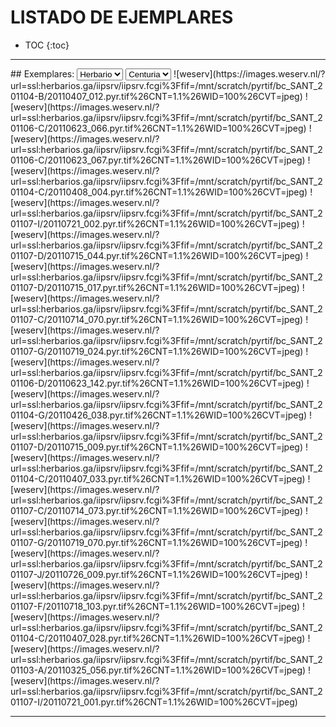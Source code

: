 # LISTADO DE EJEMPLARES
* TOC 
{:toc}

-----------


<div id='panel' style='background:yellow; border: 3px dashed grey; visibility: hidden; position: fixed; top:5px; background: white; width: 90%; height: 90%; top:5%; left:5%;'>
<span title="CLOSE" style="cursor:pointer;border:2px solid black;padding:3px;background:lightgrey;font-weight: bold;" onclick="document.getElementById('panel').style.visibility='hidden';">CLOSE</span><br>
<div id='visor' style='background:cyan;'>
<li>bla</li>
<li>bla</li>
<li>bla</li>
## probas
### proba A
- uno
- dos
### proba 2
1. uno
2. dos
</div>
</div>


<link rel="stylesheet" href="exsi.css">
## Exemplares:

<select>
<option selected>Herbario</option>
<option>ABH</option><option>SANT</option>
</select>
<select>
<option selected>Centuria</option>
<option>1</option><option>2</option>
</select>
<span class=exemplar id='1' c='1' h='ABH' onclick="ver();" title='1(1): Anarrhinum fruticosum Desf. subsp. fruticosum'>![weserv](https://images.weserv.nl/?url=ssl:herbarios.ga/iipsrv/iipsrv.fcgi%3Ffif=/mnt/scratch/pyrtif/bc_SANT_201104-B/20110407_012.pyr.tif%26CNT=1.1%26WID=100%26CVT=jpeg)</span> <span class=exemplar id='2' c='1' h='ABH' onclick="ver();" title='1(2): Filago fuscescens Pomel'>![weserv](https://images.weserv.nl/?url=ssl:herbarios.ga/iipsrv/iipsrv.fcgi%3Ffif=/mnt/scratch/pyrtif/bc_SANT_201106-C/20110623_066.pyr.tif%26CNT=1.1%26WID=100%26CVT=jpeg)</span> <span class=exemplar id='3' c='1' h='ABH' onclick="ver();" title='1(3): Filago mareotica Delile'>![weserv](https://images.weserv.nl/?url=ssl:herbarios.ga/iipsrv/iipsrv.fcgi%3Ffif=/mnt/scratch/pyrtif/bc_SANT_201106-C/20110623_067.pyr.tif%26CNT=1.1%26WID=100%26CVT=jpeg)</span> <span class=exemplar id='4' c='1' h='ABH' onclick="ver();" title='1(4): Aristida caerulescens Desf.'>![weserv](https://images.weserv.nl/?url=ssl:herbarios.ga/iipsrv/iipsrv.fcgi%3Ffif=/mnt/scratch/pyrtif/bc_SANT_201104-C/20110408_004.pyr.tif%26CNT=1.1%26WID=100%26CVT=jpeg)</span> <span class=exemplar id='5' c='1' h='ABH' onclick="ver();" title='1(5): Vella lucentina M.B. Crespo'>![weserv](https://images.weserv.nl/?url=ssl:herbarios.ga/iipsrv/iipsrv.fcgi%3Ffif=/mnt/scratch/pyrtif/bc_SANT_201107-I/20110721_002.pyr.tif%26CNT=1.1%26WID=100%26CVT=jpeg)</span> <span class=exemplar id='6' c='1' h='ABH' onclick="ver();" title='1(6): Matthiola lunata DC.'>![weserv](https://images.weserv.nl/?url=ssl:herbarios.ga/iipsrv/iipsrv.fcgi%3Ffif=/mnt/scratch/pyrtif/bc_SANT_201107-D/20110715_044.pyr.tif%26CNT=1.1%26WID=100%26CVT=jpeg)</span> <span class=exemplar id='7' c='1' h='h.Alejandre' onclick="ver();" title='1(7): Myricaria germanica (L.) Desv.'>![weserv](https://images.weserv.nl/?url=ssl:herbarios.ga/iipsrv/iipsrv.fcgi%3Ffif=/mnt/scratch/pyrtif/bc_SANT_201107-D/20110715_017.pyr.tif%26CNT=1.1%26WID=100%26CVT=jpeg)</span> <span class=exemplar id='8' c='1' h='h.Alejandre' onclick="ver();" title='1(8): Ononis rotundifolia L.'>![weserv](https://images.weserv.nl/?url=ssl:herbarios.ga/iipsrv/iipsrv.fcgi%3Ffif=/mnt/scratch/pyrtif/bc_SANT_201107-C/20110714_070.pyr.tif%26CNT=1.1%26WID=100%26CVT=jpeg)</span> <span class=exemplar id='9' c='1' h='h.Alejandre' onclick="ver();" title='1(9): Scirpus cespitosus L. subsp. germanicus (Palla) Brodd.'>![weserv](https://images.weserv.nl/?url=ssl:herbarios.ga/iipsrv/iipsrv.fcgi%3Ffif=/mnt/scratch/pyrtif/bc_SANT_201107-G/20110719_024.pyr.tif%26CNT=1.1%26WID=100%26CVT=jpeg)</span> <span class=exemplar id='10' c='1' h='h.Alejandre' onclick="ver();" title='1(10): Hedysarum spinosissimum L.'>![weserv](https://images.weserv.nl/?url=ssl:herbarios.ga/iipsrv/iipsrv.fcgi%3Ffif=/mnt/scratch/pyrtif/bc_SANT_201106-D/20110623_142.pyr.tif%26CNT=1.1%26WID=100%26CVT=jpeg)</span> <span class=exemplar id='11' c='1' h='h.Alejandre' onclick="ver();" title='1(11): Cynoglossum germanicum Jacq.'>![weserv](https://images.weserv.nl/?url=ssl:herbarios.ga/iipsrv/iipsrv.fcgi%3Ffif=/mnt/scratch/pyrtif/bc_SANT_201104-G/20110426_038.pyr.tif%26CNT=1.1%26WID=100%26CVT=jpeg)</span> <span class=exemplar id='12' c='1' h='h.Alejandre' onclick="ver();" title='1(12): Nepeta beltranii Pau'>![weserv](https://images.weserv.nl/?url=ssl:herbarios.ga/iipsrv/iipsrv.fcgi%3Ffif=/mnt/scratch/pyrtif/bc_SANT_201107-D/20110715_009.pyr.tif%26CNT=1.1%26WID=100%26CVT=jpeg)</span> <span class=exemplar id='13' c='1' h='SALA' onclick="ver();" title='1(13): Anthyllis vulneraria L. subsp. alpestris (Kit. ex Schult.) Asch. & Graebn.'>![weserv](https://images.weserv.nl/?url=ssl:herbarios.ga/iipsrv/iipsrv.fcgi%3Ffif=/mnt/scratch/pyrtif/bc_SANT_201104-C/20110407_033.pyr.tif%26CNT=1.1%26WID=100%26CVT=jpeg)</span> <span class=exemplar id='14' c='1' h='SALA' onclick="ver();" title='1(14): Onobrychis saxatilis (L.) Lam.'>![weserv](https://images.weserv.nl/?url=ssl:herbarios.ga/iipsrv/iipsrv.fcgi%3Ffif=/mnt/scratch/pyrtif/bc_SANT_201107-C/20110714_073.pyr.tif%26CNT=1.1%26WID=100%26CVT=jpeg)</span> <span class=exemplar id='15' c='1' h='VAL' onclick="ver();" title='1(15): Salvia lavandulifolia Vahl subsp. lavandulifolia'>![weserv](https://images.weserv.nl/?url=ssl:herbarios.ga/iipsrv/iipsrv.fcgi%3Ffif=/mnt/scratch/pyrtif/bc_SANT_201107-G/20110719_070.pyr.tif%26CNT=1.1%26WID=100%26CVT=jpeg)</span> <span class=exemplar id='16' c='1' h='VAL' onclick="ver();" title='1(16): Thymus baeticus Boiss. ex Lacaita'>![weserv](https://images.weserv.nl/?url=ssl:herbarios.ga/iipsrv/iipsrv.fcgi%3Ffif=/mnt/scratch/pyrtif/bc_SANT_201107-J/20110726_009.pyr.tif%26CNT=1.1%26WID=100%26CVT=jpeg)</span> <span class=exemplar id='17' c='1' h='VAL' onclick="ver();" title='1(17): Phlomis purpurea L. subsp. almeriensis (Pau) Losa & Rivas Goday ex Rivas Martínez'>![weserv](https://images.weserv.nl/?url=ssl:herbarios.ga/iipsrv/iipsrv.fcgi%3Ffif=/mnt/scratch/pyrtif/bc_SANT_201107-F/20110718_103.pyr.tif%26CNT=1.1%26WID=100%26CVT=jpeg)</span> <span class=exemplar id='18' c='1' h='VAL' onclick="ver();" title='1(18): Anthyllis onobrychioides Cav.'>![weserv](https://images.weserv.nl/?url=ssl:herbarios.ga/iipsrv/iipsrv.fcgi%3Ffif=/mnt/scratch/pyrtif/bc_SANT_201104-C/20110407_028.pyr.tif%26CNT=1.1%26WID=100%26CVT=jpeg)</span> <span class=exemplar id='19' c='1' h='h.V.J.Arán' onclick="ver();" title='1(19): Narcissus assoanus Dufour ex Schult. & Schult. fil.'>![weserv](https://images.weserv.nl/?url=ssl:herbarios.ga/iipsrv/iipsrv.fcgi%3Ffif=/mnt/scratch/pyrtif/bc_SANT_201103-A/20110325_056.pyr.tif%26CNT=1.1%26WID=100%26CVT=jpeg)</span> <span class=exemplar id='20' c='1' h='h.V.J.Arán' onclick="ver();" title='1(20): Vella pseudocytisus L. subsp. pseudocytisus'>![weserv](https://images.weserv.nl/?url=ssl:herbarios.ga/iipsrv/iipsrv.fcgi%3Ffif=/mnt/scratch/pyrtif/bc_SANT_201107-I/20110721_001.pyr.tif%26CNT=1.1%26WID=100%26CVT=jpeg)</span> 

-----------

<script type="text/javascript" href="./exsi.js"></script>
